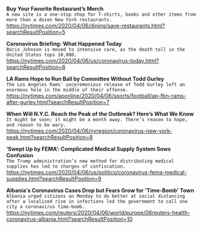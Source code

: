 **Buy Your Favorite Restaurant’s Merch**\
`A new site is a one-stop shop for T-shirts, books and other items from more than a dozen New York restaurants.`\
https://nytimes.com/2020/04/06/dining/save-restaurants.html?searchResultPosition=5

**Coronavirus Briefing: What Happened Today**\
`Boris Johnson is moved to intensive care, as the death toll in the United States tops 10,000.`\
https://nytimes.com/2020/04/06/us/coronavirus-today.html?searchResultPosition=6

**LA Rams Hope to Run Ball by Committee Without Todd Gurley**\
`The Los Angeles Rams' unceremonious release of Todd Gurley left an enormous hole in the middle of their offense.`\
https://nytimes.com/aponline/2020/04/06/sports/football/ap-fbn-rams-after-gurley.html?searchResultPosition=7

**When Will N.Y.C. Reach the Peak of the Outbreak? Here’s What We Know**\
`It might be soon; it might be a month away. There’s reason to hope, and reason to be wary.`\
https://nytimes.com/2020/04/06/nyregion/coronavirus-new-york-peak.html?searchResultPosition=8

**‘Swept Up by FEMA’: Complicated Medical Supply System Sows Confusion**\
`The Trump administration’s new method for distributing medical supplies has led to charges of confiscation.`\
https://nytimes.com/2020/04/06/us/politics/coronavirus-fema-medical-supplies.html?searchResultPosition=9

**Albania's Coronavirus Cases Drop but Fears Grow for 'Time-Bomb' Town**\
`Albania urged citizens on Monday to do better at social distancing after a localized rise in infections led the government to call one city a coronavirus time-bomb.`\
https://nytimes.com/reuters/2020/04/06/world/europe/06reuters-health-coronavirus-albania.html?searchResultPosition=10

